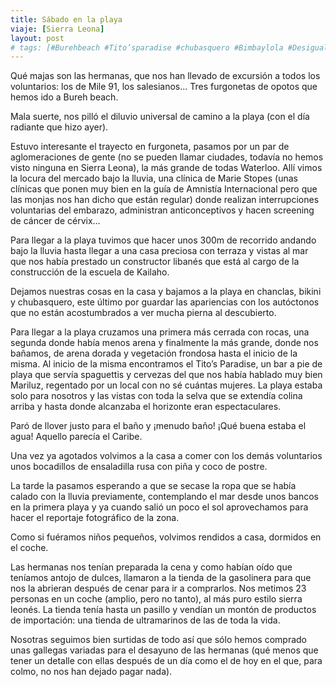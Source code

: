 ```yaml
---
title: Sábado en la playa
viaje: [Sierra Leona]
layout: post
# tags: [#Burehbeach #Tito’sparadise #chubasquero #Bimbaylola #Desigual #Supermercado]
---
```

Qué majas son las hermanas, que nos han llevado de excursión a todos los voluntarios: los de Mile 91, los salesianos… Tres furgonetas de opotos que hemos ido a Bureh beach. 

Mala suerte, nos pilló el diluvio universal de camino a la playa (con el día radiante que hizo ayer). 

Estuvo interesante el trayecto en furgoneta, pasamos por un par de aglomeraciones de gente (no se pueden llamar ciudades, todavía no hemos visto ninguna en Sierra Leona), la más grande de todas Waterloo. Allí vimos la locura del mercado bajo la lluvia, una clínica de Marie Stopes (unas clínicas que ponen muy bien en la guía de Amnistía Internacional pero que las monjas nos han dicho que están regular) donde realizan interrupciones voluntarias del embarazo, administran anticonceptivos y hacen screening de cáncer de cérvix…

Para llegar a la playa tuvimos que hacer unos 300m de recorrido andando bajo la lluvia hasta llegar a una casa preciosa con terraza y vistas al mar que nos había prestado un constructor libanés que está al cargo de la construcción de la escuela de Kailaho.

Dejamos nuestras cosas en la casa y bajamos a la playa en chanclas, bikini y chubasquero, este último por guardar las apariencias con los autóctonos que no están acostumbrados a ver mucha pierna al descubierto.

Para llegar a la playa cruzamos una primera más cerrada con rocas, una segunda donde había menos arena y finalmente la más grande, donde nos bañamos, de arena dorada y vegetación frondosa hasta el inicio de la misma. Al inicio de la misma encontramos el Tito’s Paradise, un bar a pie de playa que servía spaguettis y cervezas del que nos había hablado muy bien Mariluz, regentado por un local con no sé cuántas mujeres. La playa estaba solo para nosotros y las vistas con toda la selva que se extendía colina arriba y hasta donde alcanzaba el horizonte eran espectaculares.

Paró de llover justo para el baño y ¡menudo baño! ¡Qué buena estaba el agua! Aquello parecía el Caribe.

Una vez ya agotados volvimos a la casa a comer con los demás voluntarios unos bocadillos de ensaladilla rusa con piña y coco de postre.

La tarde la pasamos esperando a que se secase la ropa que se había calado con la lluvia previamente, contemplando el mar desde unos bancos en la primera playa y ya cuando salió un poco el sol aprovechamos para hacer el reportaje fotográfico de la zona.

Como si fuéramos niños pequeños, volvimos rendidos a casa, dormidos en el coche.

Las hermanas nos tenían preparada la cena y como habían oído que teníamos antojo de dulces, llamaron a la tienda de la gasolinera para que nos la abrieran después de cenar para ir a comprarlos. Nos metimos 23 personas en un coche (amplio, pero no tanto), al más puro estilo sierra leonés. La tienda tenía hasta un pasillo y vendían un montón de productos de importación: una tienda de ultramarinos de las de toda la vida.

Nosotras seguimos bien surtidas de todo así que sólo hemos comprado unas gallegas variadas para el desayuno de las hermanas (qué menos que tener un detalle con ellas después de un día como el de hoy en el que, para colmo, no nos han dejado pagar nada).

